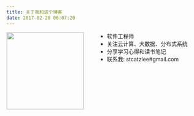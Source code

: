 ```yaml
---
title: 关于我和这个博客
date: 2017-02-28 06:07:20
---
```


<img src="https://avatars2.githubusercontent.com/u/824526?v=3&amp;s=460" class="image" width="200" height="200" style="float:left; margin-right:60px; border:1px solid #ddd">

* 软件工程师
* 关注云计算、大数据、分布式系统
* 分享学习心得和读书笔记
* 联系我: stcatzlee#gmail.com
